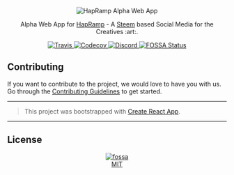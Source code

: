 <p align="center">
  <img src="./assets/banner@168px.png" alt="HapRamp Alpha Web App"/>
</p>
<p align="center">Alpha Web App for <a href="https://hapramp.com/">HapRamp</a> - A <a href="https://steem.io/">Steem</a> based Social Media for the Creatives :art:.</p>

<p align="center">
  <!-- Travis -->
  <a href="https://travis-ci.org/hapramp/alpha-web">
    <img alt="Travis" src="https://travis-ci.org/hapramp/alpha-web.svg?branch=master">
  </a>  

  <!-- Codecov -->
  <a href="https://codecov.io/gh/hapramp/alpha-web">
    <img alt="Codecov" src="https://codecov.io/gh/hapramp/alpha-web/branch/master/graph/badge.svg" />
  </a>

  <!-- Discord -->
  <a href="https://discord.gg/r9vwcHe">
    <img src="https://img.shields.io/discord/456730715598618624.svg" alt="Discord">
  </a>
  
  <!-- FOSSA -->
  <a href="https://app.fossa.io/projects/git%2Bgithub.com%2Fhapramp%2Falpha-web?ref=badge_shield">
    <img alt="FOSSA Status" src="https://app.fossa.io/api/projects/git%2Bgithub.com%2Fhapramp%2Falpha-web.svg?type=shield"/>
  </a>  
</p>

## Contributing

If you want to contribute to the project, we would love to have you with us. Go through the [Contributing Guidelines](.github/CONTRIBUTING.md) to get started.

---

> This project was bootstrapped with [Create React App](https://github.com/facebookincubator/create-react-app).

---

## License

<p align="center">
  <a href="https://app.fossa.io/projects/git%2Bgithub.com%2Fhapramp%2Falpha-web?ref=badge_large">
    <img alt="fossa" src="https://app.fossa.io/api/projects/git%2Bgithub.com%2Fhapramp%2Falpha-web.svg?type=large"></img>
  </a>
  <br/>
  <a href="LICENSE">MIT</a>
</p>

